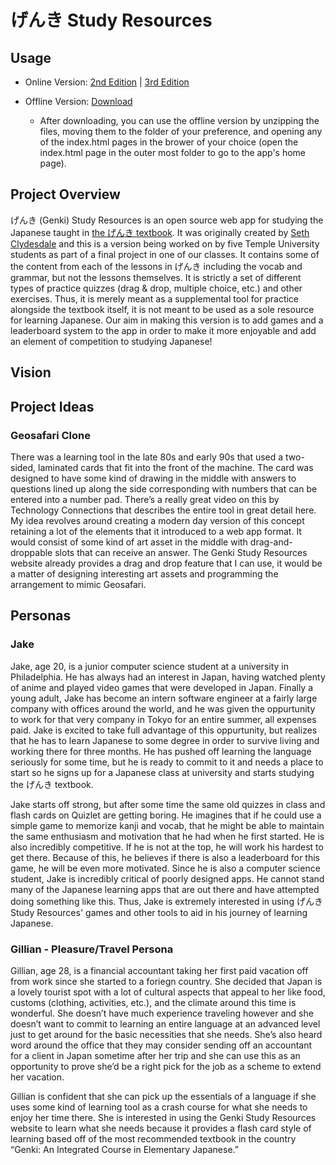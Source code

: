 # げんき Study Resources

## Usage

- Online Version: [2nd Edition](https://cis-softwaredesign-s21.github.io/pro-04-study-resources/) | [3rd Edition](https://cis-softwaredesign-s21.github.io/pro-04-study-resources/lessons-3rd/)

- Offline Version: [Download](https://github.com/CIS-SoftwareDesign-S21/pro-04-study-resources/archive/main.zip)
  - After downloading, you can use the offline version by unzipping the files, moving them to the folder of your preference, and opening any of the index.html pages in the brower of your choice (open the index.html page in the outer most folder to go to the app's home page).

## Project Overview

げんき (Genki) Study Resources is an open source web app for studying the Japanese taught in [the げんき textbook](http://genki.japantimes.co.jp/index_en).
It was originally created by [Seth Clydesdale](https://github.com/SethClydesdale) and this is a version being worked on by five Temple University students as part of a final project in one of our classes.
It contains some of the content from each of the lessons in げんき including the vocab and grammar, but not the lessons themselves.
It is strictly a set of different types of practice quizzes (drag & drop, multiple choice, etc.) and other exercises.
Thus, it is merely meant as a supplemental tool for practice alongside the textbook itself, it is not meant to be used as a sole resource for learning Japanese.
Our aim in making this version is to add games and a leaderboard system to the app in order to make it more enjoyable and add an element of competition to studying Japanese!

## Vision

## Project Ideas

### Geosafari Clone

There was a learning tool in the late 80s and early 90s that used a two-sided, laminated cards that fit into the front of the machine. The card was designed to have some kind of drawing in the middle with answers to questions lined up along the side corresponding with numbers that can be entered into a number pad. There’s a really great video on this by Technology Connections that describes the entire tool in great detail here. My idea revolves around creating a modern day version of this concept retaining a lot of the elements that it introduced to a web app format. It would consist of some kind of art asset in the middle with drag-and-droppable slots that can receive an answer. The Genki Study Resources website already provides a drag and drop feature that I can use, it would be a matter of designing interesting art assets and programming the arrangement to mimic Geosafari.

## Personas

### Jake

Jake, age 20, is a junior computer science student at a university in Philadelphia.
He has always had an interest in Japan, having watched plenty of anime and played video games that were developed in Japan.
Finally a young adult, Jake has become an intern software engineer at a fairly large company with offices around the world, and he was given the oppurtunity to work for that very company in Tokyo for an entire summer, all expenses paid.
Jake is excited to take full advantage of this oppurtunity, but realizes that he has to learn Japanese to some degree in order to survive living and working there for three months.
He has pushed off learning the language seriously for some time, but he is ready to commit to it and needs a place to start so he signs up for a Japanese class at university and starts studying the げんき textbook.  

Jake starts off strong, but after some time the same old quizzes in class and flash cards on Quizlet are getting boring.
He imagines that if he could use a simple game to memorize kanji and vocab, that he might be able to maintain the same enthusiasm and motivation that he had when he first started.
He is also incredibly competitive. If he is not at the top, he will work his hardest to get there. Because of this, he believes if there is also a leaderboard for this game, he will be even more motivated.
Since he is also a computer science student, Jake is incredibly critical of poorly designed apps.
He cannot stand many of the Japanese learning apps that are out there and have attempted doing something like this.
Thus, Jake is extremely interested in using げんき Study Resources' games and other tools to aid in his journey of learning Japanese.

### Gillian - Pleasure/Travel Persona

Gillian, age 28, is a financial accountant taking her first paid vacation off from work since she started to a foriegn country. She decided that Japan is a lovely tourist spot with a lot of cultural aspects that appeal to her like food, customs (clothing, activities, etc.), and the climate around this time is wonderful. She doesn’t have much experience traveling however and she doesn’t want to commit to learning an entire language at an advanced level just to get around for the basic necessities that she needs. She’s also heard word around the office that they may consider sending off an accountant for a client in Japan sometime after her trip and she can use this as an opportunity to prove she’d be a right pick for the job as a scheme to extend her vacation.

Gillian is confident that she can pick up the essentials of a language if she uses some kind of learning tool as a crash course for what she needs to enjoy her time there. She is interested in using the Genki Study Resources website to learn what she needs because it provides a flash card style of learning based off of the most recommended textbook in the country “Genki: An Integrated Course in Elementary Japanese.”


